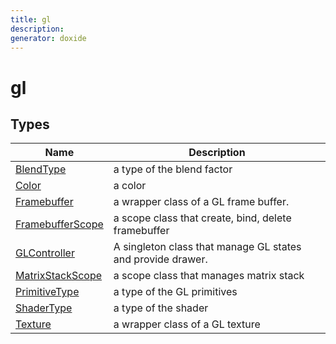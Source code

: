 ```yaml
---
title: gl
description: 
generator: doxide
---
```



# gl



## Types

| Name | Description |
| ---- | ----------- |
| [BlendType](BlendType/index.md) |  a type of the blend factor  |
| [Color](Color/index.md) |  a color  |
| [Framebuffer](Framebuffer/index.md) |  a wrapper class of a GL frame buffer. |
| [FramebufferScope](FramebufferScope/index.md) |  a scope class that create, bind, delete framebuffer  |
| [GLController](GLController/index.md) |  A singleton class that manage GL states and provide drawer. |
| [MatrixStackScope](MatrixStackScope/index.md) |  a scope class that manages matrix stack  |
| [PrimitiveType](PrimitiveType/index.md) |  a type of the GL primitives  |
| [ShaderType](ShaderType/index.md) |  a type of the shader  |
| [Texture](Texture/index.md) |  a wrapper class of a GL texture  |

